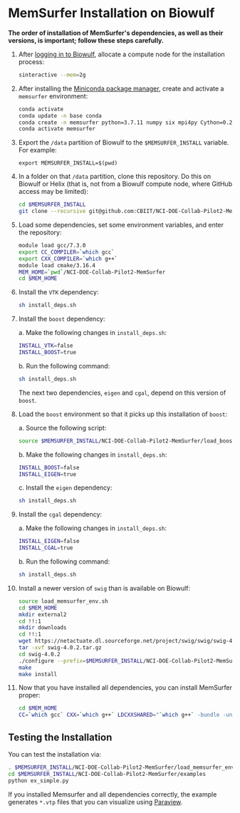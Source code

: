 # MemSurfer Installation on Biowulf

**The order of installation of MemSurfer's dependencies, as well as their versions, is important; follow these steps carefully.**

1. After [logging in to Biowulf](https://hpc.nih.gov/docs/connect.html), allocate a compute node for the installation process:

   ```bash
   sinteractive --mem=2g
   ```

2. After installing the [Miniconda package manager](https://docs.conda.io/en/latest/miniconda.html), create and activate a `memsurfer` environment:

   ```bash
   conda activate
   conda update -n base conda
   conda create -n memsurfer python=3.7.11 numpy six mpi4py Cython=0.29.24 setuptools
   conda activate memsurfer
   ```

3. Export the `/data` partition of Biowulf to the `$MEMSURFER_INSTALL` variable. For example: 

   `export MEMSURFER_INSTALL=$(pwd)`

4. In a folder on that `/data` partition, clone this repository. Do this on Biowulf or Helix (that is, not from a Biowulf compute node, where GitHub access may be limited):

   ```bash
   cd $MEMSURFER_INSTALL
   git clone --recursive git@github.com:CBIIT/NCI-DOE-Collab-Pilot2-MemSurfer.git
   ```

5. Load some dependencies, set some environment variables, and enter the repository:

   ```bash
   module load gcc/7.3.0
   export CC_COMPILER=`which gcc`
   export CXX_COMPILER=`which g++`
   module load cmake/3.16.4
   MEM_HOME=`pwd`/NCI-DOE-Collab-Pilot2-MemSurfer
   cd $MEM_HOME
   ```

6. Install the `VTK` dependency:

   ```bash
   sh install_deps.sh
   ```

7. Install the `boost` dependency:

   a. Make the following changes in `install_deps.sh`:

      ```bash
      INSTALL_VTK=false
      INSTALL_BOOST=true
      ```

   b. Run the following command:

      ```bash
      sh install_deps.sh
      ```

   The next two dependencies, `eigen` and `cgal`, depend on this version of `boost`.
   
8. Load the `boost` environment so that it picks up this installation of `boost`:

   a. Source the following script: 

      ```bash
      source $MEMSURFER_INSTALL/NCI-DOE-Collab-Pilot2-MemSurfer/load_boost_env.sh
      ```

   b. Make the following changes in `install_deps.sh`:

      ```bash
      INSTALL_BOOST=false
      INSTALL_EIGEN=true
      ```

   c. Install the `eigen` dependency:

      ```bash
      sh install_deps.sh
      ```

9. Install the `cgal` dependency:
   
   a. Make the following changes in `install_deps.sh`:

      ```bash
      INSTALL_EIGEN=false
      INSTALL_CGAL=true
      ```

   b. Run the following command:

      ```bash
      sh install_deps.sh
      ```

10. Install a newer version of `swig` than is available on Biowulf:

    ```bash
    source load_memsurfer_env.sh
    cd $MEM_HOME
    mkdir external2
    cd !!:1
    mkdir downloads
    cd !!:1
    wget https://netactuate.dl.sourceforge.net/project/swig/swig/swig-4.0.2/swig-4.0.2.tar.gz
    tar -xvf swig-4.0.2.tar.gz
    cd swig-4.0.2
    ./configure --prefix=$MEMSURFER_INSTALL/NCI-DOE-Collab-Pilot2-MemSurfer/external2
    make
    make install
    ```

11. Now that you have installed all dependencies, you can install MemSurfer proper:

    ```bash
    cd $MEM_HOME
    CC=`which gcc` CXX=`which g++` LDCXXSHARED="`which g++` -bundle -undefined dynamic_lookup" python setup.py install
    ```

## Testing the Installation

You can test the installation via:

```bash
. $MEMSURFER_INSTALL/NCI-DOE-Collab-Pilot2-MemSurfer/load_memsurfer_env.sh
cd $MEMSURFER_INSTALL/NCI-DOE-Collab-Pilot2-MemSurfer/examples
python ex_simple.py
```

If you installed Memsurfer and all dependencies correctly, the example generates `*.vtp` files that you can visualize using [Paraview](https://www.paraview.org).
